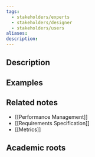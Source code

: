 ```yaml
---
tags:
  - stakeholders/experts
  - stakeholders/designer
  - stakeholders/users
aliases: 
description:
---
```


## Description


## Examples 


## Related notes 
- [[Performance Management]]
- [[Requirements Specification]] 
- [[Metrics]]

## Academic roots
